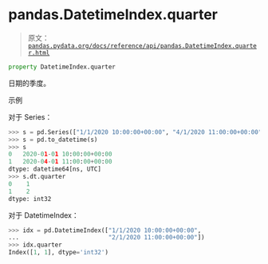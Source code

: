 # pandas.DatetimeIndex.quarter

> 原文：[`pandas.pydata.org/docs/reference/api/pandas.DatetimeIndex.quarter.html`](https://pandas.pydata.org/docs/reference/api/pandas.DatetimeIndex.quarter.html)

```py
property DatetimeIndex.quarter
```

日期的季度。

示例

对于 Series：

```py
>>> s = pd.Series(["1/1/2020 10:00:00+00:00", "4/1/2020 11:00:00+00:00"])
>>> s = pd.to_datetime(s)
>>> s
0   2020-01-01 10:00:00+00:00
1   2020-04-01 11:00:00+00:00
dtype: datetime64[ns, UTC]
>>> s.dt.quarter
0    1
1    2
dtype: int32 
```

对于 DatetimeIndex：

```py
>>> idx = pd.DatetimeIndex(["1/1/2020 10:00:00+00:00",
...                         "2/1/2020 11:00:00+00:00"])
>>> idx.quarter
Index([1, 1], dtype='int32') 
```
